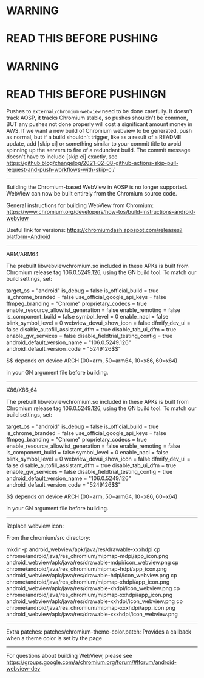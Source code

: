 # WARNING
# READ THIS BEFORE PUSHING
# WARNING
# READ THIS BEFORE PUSHINGN

Pushes to `external/chromium-webview` need to be done carefully. It doesn't track AOSP, it tracks Chromium stable, so pushes shouldn't be common, BUT any pushes not done properly will cost a significant amount money in AWS. If we want a new build of Chromium webview to be generated, push as normal, but if a build shouldn't trigger, like as a result of a README update, add [skip ci] or something similar to your commit title to avoid spinning up the servers to fire of a redundant build. The commit message doesn't have to include [skip ci] exactly, see <https://github.blog/changelog/2021-02-08-github-actions-skip-pull-request-and-push-workflows-with-skip-ci/>

------

Building the Chromium-based WebView in AOSP is no longer supported. WebView can
now be built entirely from the Chromium source code.

General instructions for building WebView from Chromium:
https://www.chromium.org/developers/how-tos/build-instructions-android-webview

Useful link for versions: https://chromiumdash.appspot.com/releases?platform=Android

------

ARM/ARM64

The prebuilt libwebviewchromium.so included in these APKs is built from Chromium
release tag 106.0.5249.126, using the GN build tool. To match our build settings, set:

target_os = "android"
is_debug = false
is_official_build = true
is_chrome_branded = false
use_official_google_api_keys = false
ffmpeg_branding = "Chrome"
proprietary_codecs = true
enable_resource_allowlist_generation = false
enable_remoting = false
is_component_build = false
symbol_level = 0
enable_nacl = false
blink_symbol_level = 0
webview_devui_show_icon = false
dfmify_dev_ui = false
disable_autofill_assistant_dfm = true
disable_tab_ui_dfm = true
enable_gvr_services = false
disable_fieldtrial_testing_config = true
android_default_version_name = "106.0.5249.126"
android_default_version_code = "5249126$$"

$$ depends on device ARCH
(00=arm, 50=arm64, 10=x86, 60=x64)

in your GN argument file before building.

------

X86/X86_64

The prebuilt libwebviewchromium.so included in these APKs is built from Chromium
release tag 106.0.5249.126, using the GN build tool. To match our build settings, set:

target_os = "android"
is_debug = false
is_official_build = true
is_chrome_branded = false
use_official_google_api_keys = false
ffmpeg_branding = "Chrome"
proprietary_codecs = true
enable_resource_allowlist_generation = false
enable_remoting = false
is_component_build = false
symbol_level = 0
enable_nacl = false
blink_symbol_level = 0
webview_devui_show_icon = false
dfmify_dev_ui = false
disable_autofill_assistant_dfm = true
disable_tab_ui_dfm = true
enable_gvr_services = false
disable_fieldtrial_testing_config = true
android_default_version_name = "106.0.5249.126"
android_default_version_code = "5249126$$"

$$ depends on device ARCH
(00=arm, 50=arm64, 10=x86, 60=x64)

in your GN argument file before building.

------

Replace webview icon:

From the chromium/src directory:

mkdir -p android_webview/apk/java/res/drawable-xxxhdpi
cp chrome/android/java/res_chromium/mipmap-mdpi/app_icon.png android_webview/apk/java/res/drawable-mdpi/icon_webview.png
cp chrome/android/java/res_chromium/mipmap-hdpi/app_icon.png android_webview/apk/java/res/drawable-hdpi/icon_webview.png
cp chrome/android/java/res_chromium/mipmap-xhdpi/app_icon.png android_webview/apk/java/res/drawable-xhdpi/icon_webview.png
cp chrome/android/java/res_chromium/mipmap-xxhdpi/app_icon.png android_webview/apk/java/res/drawable-xxhdpi/icon_webview.png
cp chrome/android/java/res_chromium/mipmap-xxxhdpi/app_icon.png android_webview/apk/java/res/drawable-xxxhdpi/icon_webview.png

------

Extra patches:
patches/chromium-theme-color.patch: Provides a callback when a theme color is set by the page

------

For questions about building WebView, please see
https://groups.google.com/a/chromium.org/forum/#!forum/android-webview-dev
